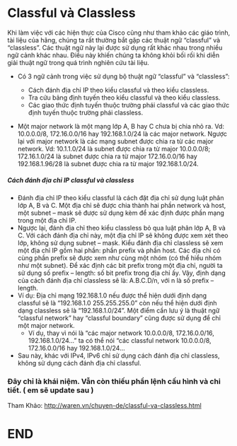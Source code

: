 # Classful và Classless

Khi làm việc với các hiện thực của Cisco cũng như tham khảo các giáo trình, tài liệu của hãng, chúng ta rất thường bắt gặp các thuật ngữ “classful” và “classless”. Các thuật ngữ này lại được sử dụng rất khác nhau trong nhiều ngữ cảnh khác nhau. Điều này khiến chúng ta không khỏi bối rối khi diễn giải thuật ngữ trong quá trình nghiên cứu tài liệu.

- Có 3 ngữ cảnh trong việc sử dụng bộ thuật ngữ “classful” và “classless”:
  - Cách đánh địa chỉ IP theo kiểu classful và theo kiểu classless.
  - Tra cứu bảng định tuyến theo kiểu classful và theo kiểu classless.
  - Các giao thức định tuyến thuộc trường phái classful và các giao thức định tuyến thuộc trường phái classless.

- Một major network là một mạng lớp A, B hay C chưa bị chia nhỏ ra. Vd: 10.0.0.0/8, 172.16.0.0/16 hay 192.168.1.0/24 là các major network. Ngược lại với major network là các mạng subnet được chia ra từ các major network. Vd: 10.1.1.0/24 là subnet được chia ra từ major 10.0.0.0/8; 172.16.1.0/24 là subnet được chia ra từ major 172.16.0.0/16 hay 192.168.1.96/28 là subnet được chia ra từ major 192.168.1.0/24.

##### Cách đánh địa chỉ IP classful và classless
- Đánh địa chỉ IP theo kiểu classful là cách đặt địa chỉ sử dụng luật phân lớp A, B và C. Một địa chỉ sẽ được chia thành hai phần network và host, một subnet – mask sẽ được sử dụng kèm để xác định được phần mạng trong một địa chỉ IP.
- Ngược lại, đánh địa chỉ theo kiểu classless bỏ qua luật phân lớp A, B và C. Với cách đánh địa chỉ này, một địa chỉ IP sẽ không được xem xét theo lớp, không sử dụng subnet – mask. Kiểu đánh địa chỉ classless sẽ xem một địa chỉ IP gồm hai phần: phần prefix và phần host. Các địa chỉ có cùng phần prefix sẽ được xem như cùng một nhóm (có thể hiểu nhóm như một subnet). Để xác định các bit prefix trong một địa chỉ, người ta sử dụng số prefix – length: số bit prefix trong địa
chỉ ấy. Vậy, định dạng của cách đánh địa chỉ classless sẽ là: A.B.C.D/n, với n là số prefix – length.
- Ví dụ: Địa chỉ mạng 192.168.1.0 nếu được thể hiện dưới định dạng classful sẽ là “192.168.1.0 255.255.255.0”  còn nếu thể hiện dưới định dạng classless sẽ là “192.168.1.0/24”.
Một điểm cần lưu ý là thuật ngữ “classful network” hay “classful boundary” cũng được sử dụng để chỉ một major network.
  - Ví dụ, thay vì nói là “các major network 10.0.0.0/8, 172.16.0.0/16, 192.168.1.0/24…” ta có thể nói “các classful network 10.0.0.0/8, 172.16.0.0/16 hay 192.168.1.0/24…
- Sau này, khác với IPv4, IPv6 chỉ sử dụng cách đánh địa chỉ classless, không sử dụng cách đánh địa chỉ classful.

### Đây chỉ là khái niệm. Vẫn còn thiếu phần lệnh cấu hình và chi tiết. ( em sẽ update sau )
Tham Khảo: http://waren.vn/chuyen-de/classful-va-classless.html

# END
